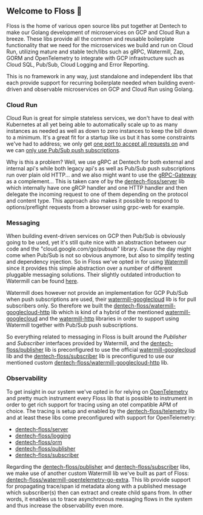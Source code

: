 ## Welcome to Floss 👋

Floss is the home of various open source libs put together at Dentech to make our Golang development of microservices on GCP and Cloud Run a breeze. These libs provide all the common and reusable boilerplate functionality that we need for the microservices we build and run on Cloud Run, utilizing mature and stable tech/libs such as gRPC, Watermill, Zap, GORM and OpenTelemetry to integrate with GCP infrastructure such as Cloud SQL, Pub/Sub, Cloud Logging and Error Reporting.

This is no framework in any way, just standalone and independent libs that each provide support for recurring boilerplate needed when building event-driven and observable microservices on GCP and Cloud Run using Golang.

### Cloud Run

Cloud Run is great for simple stateless services, we don't have to deal with Kubernetes at all yet being able to automatically scale up to as many instances as needed as well as down to zero instances to keep the bill down to a minimum. It's a great fit for a startup like us but it has some constraints we've had to address; we only get [one port to accept all requests on](https://cloud.google.com/run/docs/container-contract#port) and we can [only use Pub/Sub push subscriptions](https://cloud.google.com/run/docs/tutorials/pubsub).

Why is this a problem? Well, we use gRPC at Dentech for both external and internal api's while both legacy api's as well as Pub/Sub push subscriptions run over plain old HTTP... and we also might want to use the [gRPC-Gateway](https://github.com/grpc-ecosystem/grpc-gateway) as a complement... This is taken care of by the [dentech-floss/server](https://github.com/dentech-floss/server) lib which internally have one gRCP handler and one HTTP handler and then delegate the incoming request to one of them depending on the protocol and content type. This approach also makes it possible to respond to options/preflight requests from a browser using grpc-web for example.

### Messaging

When building event-driven services on GCP then Pub/Sub is obviously going to be used, yet it's still quite nice with an abstraction between our code and the "cloud.google.com/go/pubsub" library. Cause the day might come when Pub/Sub is not so obvious anymore, but also to simplify testing and dependency injection. So in Floss we've opted in for using [Watermill](https://watermill.io/) since it provides this simple abstraction over a number of different pluggable messaging solutions. Their slightly outdated introduction to Watermill can be found [here](https://threedots.tech/post/introducing-watermill/).

Watermill does however not provide an implementation for GCP Pub/Sub when push subscriptions are used, their [watermill-googlecloud](https://github.com/ThreeDotsLabs/watermill-googlecloud) lib is for pull subscribers only. So therefore we built the [dentech-floss/watermill-googlecloud-http](https://github.com/dentech-floss/watermill-googlecloud-http) lib which is kind of a hybrid of the mentioned [watermill-googlecloud](https://github.com/ThreeDotsLabs/watermill-googlecloud) and the [watermill-http](https://github.com/ThreeDotsLabs/watermill-http) libraries in order to support using Watermill together with Pub/Sub push subscriptions. 

So everything related to messaging in Floss is built around the *Publisher* and *Subscriber* interfaces provided by Watermill, and the [dentech-floss/publisher](https://github.com/dentech-floss/publisher) lib is preconfigured to use the official [watermill-googlecloud](https://github.com/ThreeDotsLabs/watermill-googlecloud) lib and the [dentech-floss/subscriber](https://github.com/dentech-floss/subscriber) lib is preconfigured to use our mentioned custom [dentech-floss/watermill-googlecloud-http](https://github.com/dentech-floss/watermill-googlecloud-http) lib. 

### Observability

To get insight in our system we've opted in for relying on [OpenTelemetry](https://opentelemetry.io/) and pretty much instrument every Floss lib that is possible to instrument in order to get rich support for tracing using an otel compatible APM of choice. The tracing is setup and enabled by the [dentech-floss/telemetry](https://github.com/dentech-floss/telemetry) lib and at least these libs come preconfigured with support for OpenTelemetry:

* [dentech-floss/server](https://github.com/dentech-floss/server)
* [dentech-floss/logging](https://github.com/dentech-floss/logging)
* [dentech-floss/orm](https://github.com/dentech-floss/orm)
* [dentech-floss/publisher](https://github.com/dentech-floss/publisher)
* [dentech-floss/subscriber](https://github.com/dentech-floss/subscriber)

Regarding the [dentech-floss/publisher](https://github.com/dentech-floss/publisher) and [dentech-floss/subscriber](https://github.com/dentech-floss/subscriber) libs, we make use of another custom Watermill lib we've built as part of Floss: [dentech-floss/watermill-opentelemetry-go-extra](https://github.com/dentech-floss/watermill-opentelemetry-go-extra). This lib provide support for propagating trace/span id metadata along with a published message which subscriber(s) then can extract and create child spans from. In other words, it enables us to trace asynchronous messaging flows in the system and thus increase the observability even more.
